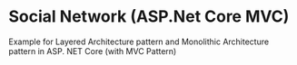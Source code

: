 # Social Network (ASP.Net Core MVC)


Example for Layered Architecture pattern and Monolithic Architecture pattern in ASP. NET Core (with MVC Pattern)